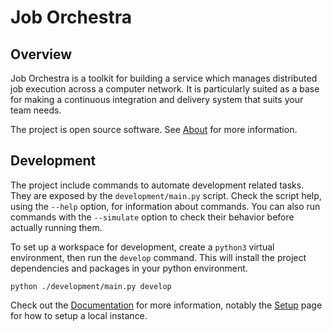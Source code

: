# Job Orchestra


## Overview

Job Orchestra is a toolkit for building a service which manages distributed job execution across a computer network. It is particularly suited as a base for making a continuous integration and delivery system that suits your team needs.

The project is open source software. See [About](about.md) for more information.


## Development

The project include commands to automate development related tasks. They are exposed by the `development/main.py` script. Check the script help, using the `--help` option, for information about commands. You can also run commands with the `--simulate` option to check their behavior before actually running them.

To set up a workspace for development, create a `python3` virtual environment, then run the `develop` command. This will install the project dependencies and packages in your python environment.

```
python ./development/main.py develop
```

Check out the [Documentation](documentation/home.md) for more information, notably the [Setup](documentation/setup.md) page for how to setup a local instance.
